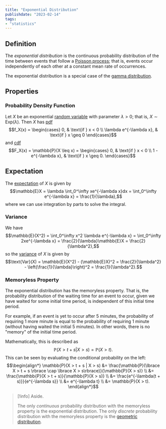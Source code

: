 ```yaml
---
title: "Exponential Distribution"
publishdate: "2023-02-14"
tags:
- "statistics"
---
```


## Definition
The *exponential distribution* is the continuous probability distribution of the time between events that follow a [Poisson process](statistics/poisson-distribution.md); that is, events occur independently of each other at a constant mean rate of occurrences.

The exponential distribution is a special case of the [gamma distribution](statistics/gamma-distribution.md).

## Properties
### Probability Density Function
Let $X$ be an exponential [random variable](statistics/random-variable.md) with parameter $\lambda > 0$; that is, $X \sim \text{Exp}(\lambda)$. Then $X$ has [pdf](statistics/probability-density-function.md)
$$f_X(x) = \begin{cases}
0, & \text{if } x < 0 \\
\lambda e^{-\lambda x}, & \text{if } x \geq 0
\end{cases}$$
and [cdf](statistics/cumulative-distribution-function.md)
$$F_X(x) = \mathbb{P}(X \leq x) = \begin{cases}
0, & \text{if } x < 0 \\
1 - e^{-\lambda x}, & \text{if } x \geq 0.
\end{cases}$$

## Expectation
The [expectation](statistics/expectation.md) of $X$ is given by
$$\mathbb{E}X = \lambda \int_0^\infty xe^{-\lambda x}dx = \int_0^\infty e^{-\lambda x} = \frac{1}{\lambda},$$
where we can use integration by parts to solve the integral.

### Variance
We have
$$\mathbb{E}(X^2) = \int_0^\infty x^2 \lambda e^{-\lambda x} = \int_0^\infty 2xe^{-\lambda x} = \frac{2}{\lambda}\mathbb{E}X = \frac{2}{\lambda^2},$$
so the [variance](statistics/variance.md) of $X$ is given by
$$\text{Var}(X) = \mathbb{E}(X^2) - (\mathbb{E}X)^2 = \frac{2}{\lambda^2} - \left(\frac{1}{\lambda}\right)^2 = \frac{1}{\lambda^2}.$$

### Memoryless Property
The exponential distribution has the memoryless property. That is, the probability distribution of the waiting time for an event to occur, given we have waited for some initial time period, is independent of this initial time period.

For example, if an event is yet to occur after 5 minutes, the probability of requiring 1 more minute is equal to the probability of requiring 1 minute (without having waited the initial 5 minutes). In other words, there is no "memory" of the initial time period.

Mathematically, this is described as
$$\mathbb{P}(X > t + s | X > s) = \mathbb{P}(X > t).$$
This can be seen by evaluating the conditional probability on the left:
$$\begin{align*}
\mathbb{P}(X > t + s | X > s) &= \frac{\mathbb{P}(\lbrace X > t + s \rbrace \cap \lbrace X > s\rbrace)}{\mathbb{P}(X > s)} \\
&= \frac{\mathbb{P}(X > t + s)}{\mathbb{P}(X > s)} \\
&= \frac{e^{-\lambda(t + s)}}{e^{-\lambda s}} \\
&= e^{-\lambda t} \\
&= \mathbb{P}(X > t).
\end{align*}$$

> [!info] Aside.
> 
> The only *continuous* probability distribution with the memoryless property is the exponential distribution. The only *discrete* probability distribution with the memoryless property is the [geometric distribution](statistics/geometric-distribution.md).
